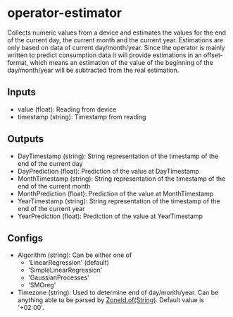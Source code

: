# operator-estimator

Collects numeric values from a device and estimates the values for the end of the current day, the current month and the current year.
Estimations are only based on data of current day/month/year.
Since the operator is mainly written to predict consumption data it will provide estimations in an offset-format,
 which means an estimation of the value of the beginning of the day/month/year will be subtracted from the real estimation.    

## Inputs

* value (float): Reading from device
* timestamp (string): Timestamp from reading

## Outputs

* DayTimestamp (string): String representation of the timestamp of the end of the current day
* DayPrediction (float): Prediction of the value at DayTimestamp
* MonthTimestamp (string): String representation of the timestamp of the end of the current month
* MonthPrediction (float): Prediction of the value at MonthTimestamp
* YearTimestamp (string): String representation of the timestamp of the end of the current year
* YearPrediction (float): Prediction of the value at YearTimestamp

## Configs
 * Algorithm (string): Can be either one of
   + 'LinearRegression' (default)
   + 'SimpleLinearRegression'
   + 'GaussianProcesses'
   + 'SMOreg'
 * Timezone (string): Used to determine end of day/month/year. Can be anything able to be parsed by [ZoneId.of(String)](https://docs.oracle.com/javase/8/docs/api/java/time/ZoneId.html#of-java.lang.String-).
   Default value is '+02:00'.
